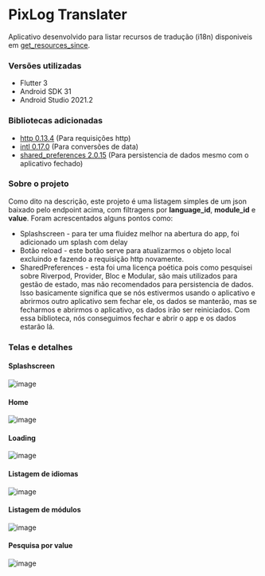# PixLog Translater

Aplicativo desenvolvido para listar recursos de tradução (i18n) disponiveis em [get_resources_since](http://portal.greenmilesoftware.com/get_resources_since).

### Versões utilizadas
- Flutter 3
- Android SDK 31
- Android Studio 2021.2

### Bibliotecas adicionadas
- [http 0.13.4](https://pub.dev/packages/http) (Para requisições http)
- [intl 0.17.0](https://pub.dev/packages/intl) (Para conversões de data)
- [shared_preferences 2.0.15](https://pub.dev/packages/shared_preferences) (Para persistencia de dados mesmo com o aplicativo fechado)

### Sobre o projeto
Como dito na descrição, este projeto é uma listagem simples de um json baixado pelo endpoint acima, com filtragens por **language_id**, **module_id** e **value**. Foram acrescentados alguns pontos como:
- Splashscreen - para ter uma fluidez melhor na abertura do app, foi adicionado um splash com delay
- Botão reload - este botão serve para atualizarmos o objeto local excluindo e fazendo a requisição http novamente.
- SharedPreferences - esta foi uma licença poética pois como pesquisei sobre Riverpod, Provider, Bloc e Modular, são mais utilizados para gestão de estado, mas não recomendados para persistencia de dados. Isso basicamente significa que se nós estivermos usando o aplicativo e abrirmos outro aplicativo sem fechar ele, os dados se manterão, mas se fecharmos e abrirmos o aplicativo, os dados irão ser reiniciados. Com essa biblioteca, nós conseguimos fechar e abrir o app e os dados estarão lá.

### Telas e detalhes

#### Splashscreen
![image](https://user-images.githubusercontent.com/43894406/169191987-5cb7d2c0-f7f5-4a96-9569-a9e44b964194.png)

#### Home
![image](https://user-images.githubusercontent.com/43894406/169192074-a216942a-2dc8-45a0-b89a-1849c763e692.png)

#### Loading
![image](https://user-images.githubusercontent.com/43894406/169192118-99444305-83dc-4d2e-9c15-dd9c82307ed2.png)

#### Listagem de idiomas
![image](https://user-images.githubusercontent.com/43894406/169192176-5718e994-edde-4287-a1e0-75add27544a7.png)

#### Listagem de módulos
![image](https://user-images.githubusercontent.com/43894406/169192227-5e9f0e30-7887-48e1-b31e-343d4adb600d.png)

#### Pesquisa por value
![image](https://user-images.githubusercontent.com/43894406/169192296-b3b4eafa-9bee-497f-970c-ebd640532f4b.png)



